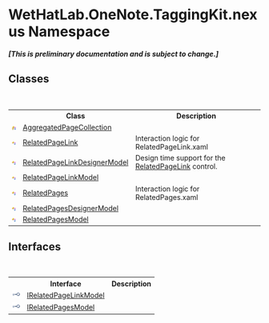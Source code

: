 # WetHatLab.OneNote.TaggingKit.nexus Namespace
 _**\[This is preliminary documentation and is subject to change.\]**_

## Classes
&nbsp;<table><tr><th></th><th>Class</th><th>Description</th></tr><tr><td>![Protected class](media/protclass.gif "Protected class")</td><td><a href="0df442d7-ee20-6a1d-360b-86bb79fd8f2a">AggregatedPageCollection</a></td><td /></tr><tr><td>![Public class](media/pubclass.gif "Public class")</td><td><a href="803dcd8d-b2a1-2748-7b63-87bcd6ff8e27">RelatedPageLink</a></td><td>
Interaction logic for RelatedPageLink.xaml</td></tr><tr><td>![Public class](media/pubclass.gif "Public class")</td><td><a href="777cf83b-77b3-478d-2aa9-f290a90a78ba">RelatedPageLinkDesignerModel</a></td><td>
Design time support for the <a href="803dcd8d-b2a1-2748-7b63-87bcd6ff8e27">RelatedPageLink</a> control.</td></tr><tr><td>![Public class](media/pubclass.gif "Public class")</td><td><a href="90638c89-2cd8-c1f2-342b-da5e58714577">RelatedPageLinkModel</a></td><td /></tr><tr><td>![Public class](media/pubclass.gif "Public class")</td><td><a href="83fbfcaf-f9d4-81e7-8186-a60a413dd83a">RelatedPages</a></td><td>
Interaction logic for RelatedPages.xaml</td></tr><tr><td>![Public class](media/pubclass.gif "Public class")</td><td><a href="2c4aff3e-336a-5acf-dc0e-ee07a7e64be5">RelatedPagesDesignerModel</a></td><td /></tr><tr><td>![Public class](media/pubclass.gif "Public class")</td><td><a href="70239f28-2e4e-4179-6ae8-ad194b12593a">RelatedPagesModel</a></td><td /></tr></table>

## Interfaces
&nbsp;<table><tr><th></th><th>Interface</th><th>Description</th></tr><tr><td>![Public interface](media/pubinterface.gif "Public interface")</td><td><a href="9778ae15-b638-79a8-88b2-6bdaaab1c014">IRelatedPageLinkModel</a></td><td /></tr><tr><td>![Public interface](media/pubinterface.gif "Public interface")</td><td><a href="fdbfb49d-0590-cb77-b725-0fd95c233cd2">IRelatedPagesModel</a></td><td /></tr></table>&nbsp;
